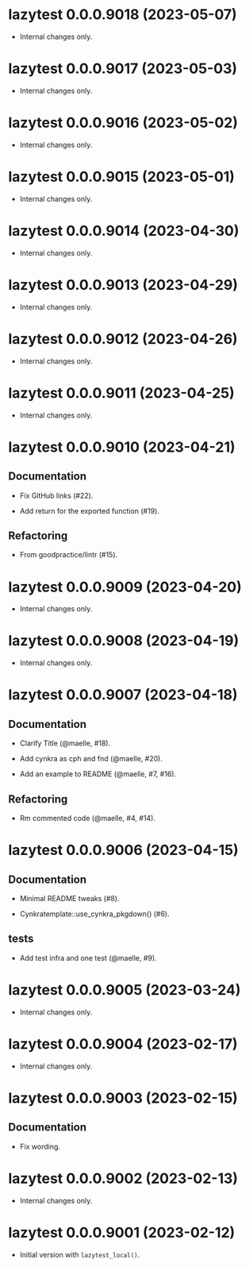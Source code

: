<!-- NEWS.md is maintained by https://fledge.cynkra.com, contributors should not edit this file -->

# lazytest 0.0.0.9018 (2023-05-07)

- Internal changes only.


# lazytest 0.0.0.9017 (2023-05-03)

- Internal changes only.


# lazytest 0.0.0.9016 (2023-05-02)

- Internal changes only.


# lazytest 0.0.0.9015 (2023-05-01)

- Internal changes only.


# lazytest 0.0.0.9014 (2023-04-30)

- Internal changes only.


# lazytest 0.0.0.9013 (2023-04-29)

- Internal changes only.


# lazytest 0.0.0.9012 (2023-04-26)

- Internal changes only.


# lazytest 0.0.0.9011 (2023-04-25)

- Internal changes only.


# lazytest 0.0.0.9010 (2023-04-21)

## Documentation

- Fix GitHub links (#22).

- Add return for the exported function (#19).

## Refactoring

- From goodpractice/lintr (#15).


# lazytest 0.0.0.9009 (2023-04-20)

- Internal changes only.


# lazytest 0.0.0.9008 (2023-04-19)

- Internal changes only.


# lazytest 0.0.0.9007 (2023-04-18)

## Documentation

- Clarify Title (@maelle, #18).

- Add cynkra as cph and fnd (@maelle, #20).

- Add an example to README (@maelle, #7, #16).

## Refactoring

- Rm commented code (@maelle, #4, #14).


# lazytest 0.0.0.9006 (2023-04-15)

## Documentation

- Minimal README tweaks (#8).

- Cynkratemplate::use_cynkra_pkgdown() (#6).

## tests

- Add test infra and one test (@maelle, #9).


# lazytest 0.0.0.9005 (2023-03-24)

- Internal changes only.


# lazytest 0.0.0.9004 (2023-02-17)

- Internal changes only.


# lazytest 0.0.0.9003 (2023-02-15)

## Documentation

- Fix wording.


# lazytest 0.0.0.9002 (2023-02-13)

- Internal changes only.


# lazytest 0.0.0.9001 (2023-02-12)

- Initial version with `lazytest_local()`.
